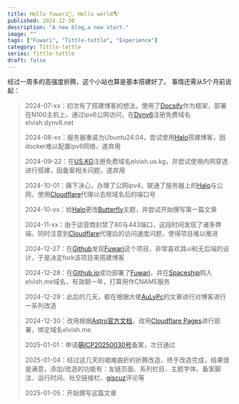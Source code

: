 ```yaml
---
title: Hello fuwari🌟, Hello world🌎
published: 2024-12-30
description: "A new blog,a new start."
image: ""
tags: ["Fuwari", "Tittle-tattle", "Experience"]
category: Tittle-tattle
series: Tittle-tattle
draft: false
---
```

经过一周多的高强度折腾，这个小站也算是基本搭建好了。
事情还需从5个月前说起：
> 2024-07-xx：初次有了搭建博客的想法，使用了[Docsify](https://docsify.js.org)作为框架，部署在N100主机上，通过ipv6公网访问，在[Dynv6](https://dynv6.com/)注册免费域名elvish.dynv6.net
> 
> 2024-08-xx：服务器重装为Ubuntu24.04，尝试使用[Halo](https://www.halo.run/)搭建博客，因docker难以配置ipv6网络，遂弃用
> 
> 2024-09-22：在[US.KG](https://nic.us.kg)注册免费域名elvish.us.kg，并尝试使用内网穿透进行搭建，因备案相关问题，遂弃用
> 
> 2024-10-01：痛下决心，办理了公网ipv4，联通了服务器上的[Halo](https://www.halo.run/)与公网，使用[Cloudflare](https://cloudflare.com)代理以去除域名后的端口号
> 
> 2024-10-xx：给[Halo](https://www.halo.run/)更改[Butterfly](https://github.com/dhjddcn/halo-theme-butterfly)主题，并尝试开始撰写第一篇文章
> 
> 2024-11-xx：由于运营商封禁了80与443端口，这段时间发现了诸多弊端，同时注意到[Cloudflare](https://cloudflare.com)代理后的访问速度问题，使得项目难以推进
> 
> 2024-12-27：在[Github](https://github.com)发现[Fuwari](https://github.com/saicaca/fuwari)这个项目，非常喜欢其ui和无后端的设计，于是决定fork该项目来搭建博客
> 
> 2024-12-28：在[Github.io](https://pages.github.com/)成功部署了[Fuwari](https://github.com/saicaca/fuwari)，并在[Spaceship](https://www.spaceship.com)购入elvish.me域名，有效期一年，打算用作CNAME服务
> 
> 2024-12-29：此后的几天，都在根据大佬[AuLyPc](https://blog.aulypc0x0.online/)的文章进行对博客进行一系列改造
> 
> 2024-12-30：改用根据[Astro官方文档](https://docs.astro.build)，改用[Cloudflare Pages](https://pages.cloudflare.com/)进行部署，绑定域名elvish.me
> 
> 2025-01-01：申请[萌ICP20250030号](https://icp.gov.moe/?keyword=20250030)备案，次日通过
> 
> 2025-01-04：经过这几天的艰难曲折的折腾改造，终于改造完成，结果很是满意，添加/改造的功能有：友链页面、系列栏目、主题字体、备案脚注、运行时间、社交链接栏、[giscuz](https://giscus.app)评论等
> 
> 2025-01-05：开始撰写这篇文章

